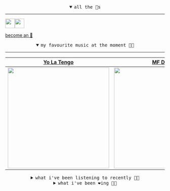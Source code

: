 <details open>

<summary align="center"><samp>all the 🥚s</samp></summary>
<hr />

<a href="https://github.com/pvinis"><img src="https://avatars.githubusercontent.com/u/100233?s=90&v=4" width="30" height="30" /><a href="https://github.com/maxPugh"><img src="https://avatars.githubusercontent.com/u/46350013?s=90&u=52a601eaa2d272b35477d096fe782ebf0a8a1f68&v=4" width="30" height="30" />

<samp><a href="https://github.com/bitttttten/bitttttten/stargazers">become an 🥚</a></samp>

</details>

<details open>

<summary align="center"><samp>my favourite music at the moment 🎵🎶</samp></summary>
<hr />

<!-- toc -->

| [Yo La Tengo](https://open.spotify.com/artist/5hAhrnb0Ch4ODwWu4tsbpi)                                                                                            | [MF DOOM](https://open.spotify.com/artist/2pAWfrd7WFF3XhVt9GooDL)                                                                                                | [Madvillain](https://open.spotify.com/artist/2aoFQUeHD1U7pL098lRsDU)                                                                                             | [Madlib](https://open.spotify.com/artist/5LhTec3c7dcqBvpLRWbMcf)                                                                                                 |
| ---------------------------------------------------------------------------------------------------------------------------------------------------------------- | ---------------------------------------------------------------------------------------------------------------------------------------------------------------- | ---------------------------------------------------------------------------------------------------------------------------------------------------------------- | ---------------------------------------------------------------------------------------------------------------------------------------------------------------- |
| [<img src="https://i.scdn.co/image/ab6761610000e5eb8af7f1c6b6c6a743910e4ae7" width="320" height="auto">](https://open.spotify.com/artist/5hAhrnb0Ch4ODwWu4tsbpi) | [<img src="https://i.scdn.co/image/ab6761610000e5eb1ca139a174e216880498dc16" width="320" height="auto">](https://open.spotify.com/artist/2pAWfrd7WFF3XhVt9GooDL) | [<img src="https://i.scdn.co/image/9d7ed68679a970b86faaea230d16334baba5ed4b" width="320" height="auto">](https://open.spotify.com/artist/2aoFQUeHD1U7pL098lRsDU) | [<img src="https://i.scdn.co/image/ab6761610000e5ebdb860c843b90fdea28f670d6" width="320" height="auto">](https://open.spotify.com/artist/5LhTec3c7dcqBvpLRWbMcf) |

<!-- tocstop -->

</details>

<details>

<summary align="center"><samp>what i've been listening to recently 🎵🎶</samp></summary>
<hr />

<!-- toc -->

| [Center of Gravity<br />Yo La Tengo](https://open.spotify.com/track/6bBobm1wePzB1WG7FD68zd)                                                                     | [I Had to Say This<br />The Clientele](https://open.spotify.com/track/4ZMlmnZrHbl2ItwNXjhZwd)                                                                   | [Center of Gravity<br />Yo La Tengo](https://open.spotify.com/track/6bBobm1wePzB1WG7FD68zd)                                                                     | [Damage<br />Yo La Tengo](https://open.spotify.com/track/7d3SjzUGUhaiREF6mdIMiB)                                                                                |
| --------------------------------------------------------------------------------------------------------------------------------------------------------------- | --------------------------------------------------------------------------------------------------------------------------------------------------------------- | --------------------------------------------------------------------------------------------------------------------------------------------------------------- | --------------------------------------------------------------------------------------------------------------------------------------------------------------- |
| [<img src="https://i.scdn.co/image/ab6761610000e5eb8af7f1c6b6c6a743910e4ae7" width="320" height="auto">](https://open.spotify.com/track/6bBobm1wePzB1WG7FD68zd) | [<img src="https://i.scdn.co/image/ab6772690000dd224b2a3969b1991a53c4a82c20" width="320" height="auto">](https://open.spotify.com/track/4ZMlmnZrHbl2ItwNXjhZwd) | [<img src="https://i.scdn.co/image/ab6761610000e5eb8af7f1c6b6c6a743910e4ae7" width="320" height="auto">](https://open.spotify.com/track/6bBobm1wePzB1WG7FD68zd) | [<img src="https://i.scdn.co/image/ab6761610000e5eb8af7f1c6b6c6a743910e4ae7" width="320" height="auto">](https://open.spotify.com/track/7d3SjzUGUhaiREF6mdIMiB) |

<!-- tocstop -->

</details>

<details>

<summary align="center"><samp>what i've been ❤️ing 🎵🎶</samp></summary>
<hr />

<!-- toc -->

| [Break in the Action<br />CZARFACE, MF DOOM](https://open.spotify.com/album/4odeNH2Qe9DAxT3sC1qq9p)                                                             | [I’m So Tired<br />jennylee](https://open.spotify.com/album/7kP17VQ2dRpnXD47Lye6Ra)                                                                             | [Bebés<br />La Lá](https://open.spotify.com/album/1FsZ3DfeXndrOrpWNBWk6J)                                                                                       | [Go Home<br />h hunt](https://open.spotify.com/album/3MjHsbM2kVdIlSq83MXOXi)                                                                                    |
| --------------------------------------------------------------------------------------------------------------------------------------------------------------- | --------------------------------------------------------------------------------------------------------------------------------------------------------------- | --------------------------------------------------------------------------------------------------------------------------------------------------------------- | --------------------------------------------------------------------------------------------------------------------------------------------------------------- |
| [<img src="https://i.scdn.co/image/ab67616d0000b273c81512cf4ad12711299b94ea" width="320" height="auto">](https://open.spotify.com/album/4odeNH2Qe9DAxT3sC1qq9p) | [<img src="https://i.scdn.co/image/ab67616d0000b27310bc43e4f9663566b9420b62" width="320" height="auto">](https://open.spotify.com/album/7kP17VQ2dRpnXD47Lye6Ra) | [<img src="https://i.scdn.co/image/ab67616d0000b273cfc46105d1d533a5db412aa7" width="320" height="auto">](https://open.spotify.com/album/1FsZ3DfeXndrOrpWNBWk6J) | [<img src="https://i.scdn.co/image/ab67616d0000b273764b1409a8c3669e4beb03c4" width="320" height="auto">](https://open.spotify.com/album/3MjHsbM2kVdIlSq83MXOXi) |

<!-- tocstop -->

</details>
